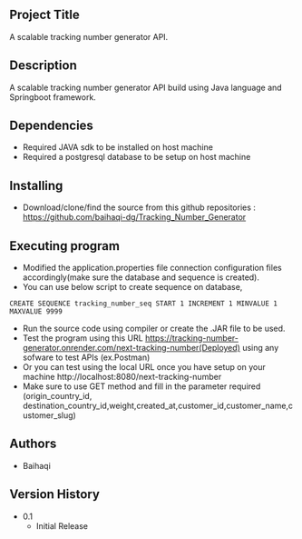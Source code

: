 ## Project Title
A scalable tracking number generator API.

## Description
A scalable tracking number generator API build using Java language and Springboot framework.

## Dependencies
* Required JAVA sdk to be installed on host machine 
* Required a postgresql database to be setup on host machine

## Installing
* Download/clone/find the source from this github repositories : https://github.com/baihaqi-dg/Tracking_Number_Generator

## Executing program
* Modified the application.properties file connection configuration files accordingly(make sure the database and sequence is created).
* You can use below script to create sequence on database,
```
CREATE SEQUENCE tracking_number_seq START 1 INCREMENT 1 MINVALUE 1 MAXVALUE 9999  
```
* Run the source code using compiler or create the .JAR file to be used.
* Test the program using this URL https://tracking-number-generator.onrender.com/next-tracking-number(Deployed) using any sofware to test APIs (ex.Postman)
* Or you can test using the local URL once you have setup on your machine http://localhost:8080/next-tracking-number
* Make sure to use GET method and fill in the parameter required (origin_country_id, destination_country_id,weight,created_at,customer_id,customer_name,customer_slug)

## Authors
* Baihaqi

## Version History
* 0.1
    * Initial Release

